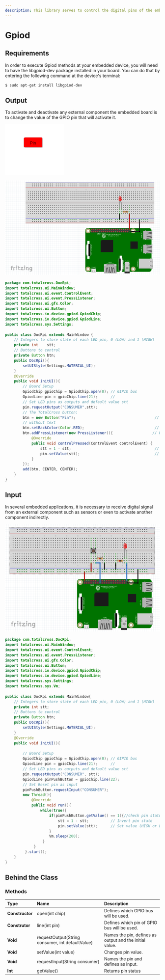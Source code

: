 ```yaml
---
description: This library serves to control the digital pins of the embedded GPIO.
---
```


# Gpiod

## Requirements

In order to execute Gpiod methods at your embedded device, you will need to have the libgpiod-dev package installed in your board. You can do that by entering the following command at the device's terminal:

```java
$ sudo apt-get install libgpiod-dev
```

## Output

To activate and deactivate any external component the embedded board is to change the value of the GPIO pin that will activate it.

![](../../.gitbook/assets/image%20%2812%29.png)

![](../../.gitbook/assets/image%20%28113%29.png)

```java
package com.totalcross.DocRpi;
import totalcross.ui.MainWindow;
import totalcross.ui.event.ControlEvent;
import totalcross.ui.event.PressListener;
import totalcross.ui.gfx.Color;
import totalcross.ui.Button;
import totalcross.io.device.gpiod.GpiodChip;
import totalcross.io.device.gpiod.GpiodLine;
import totalcross.sys.Settings;

public class DocRpi extends MainWindow {
    // Integers to store state of each LED pin, 0 (LOW) and 1 (HIGH)
    private int    stt;
    // Buttons to control
    private Button btn;
    public DocRpi(){
        setUIStyle(Settings.MATERIAL_UI);
    }
    @Override
    public void initUI(){
        // Board Setup
        GpiodChip gpioChip = GpiodChip.open(0); // GIPIO bus
        GpiodLine pin = gpioChip.line(21);      //
        // Set LED pins as outputs and default value stt
        pin.requestOutput("CONSUMER",stt);
        // The TotalCross button:
        btn = new Button("Pin");                                    // Button instantiation
        // without text
        btn.setBackColor(Color.RED);                                // Set background color (red)
        btn.addPressListener(new PressListener(){                  // Press event listener
            @Override
            public void controlPressed(ControlEvent controlEvent) {
                stt = 1 - stt;                                      // Invert pin state 
                pin.setValue(stt);                                  // Set value (HIGH or LOW)
            }
        });
        add(btn, CENTER, CENTER);  
    }
}                               
```

## Input

In several embedded applications, it is necessary to receive digital signal from an external component such as sensors or even to activate another component indirectly.

![](../../.gitbook/assets/image%20%2872%29.png)

```java
package com.totalcross.DocRpi;
import totalcross.ui.MainWindow;
import totalcross.ui.event.ControlEvent;
import totalcross.ui.event.PressListener;
import totalcross.ui.gfx.Color;
import totalcross.ui.Button;
import totalcross.io.device.gpiod.GpiodChip;
import totalcross.io.device.gpiod.GpiodLine;
import totalcross.sys.Settings;
import totalcross.sys.Vm;

public class DocRpi extends MainWindow{
    // Integers to store state of each LED pin, 0 (LOW) and 1 (HIGH)
    private int stt;
    // Buttons to control 
    private Button btn;
    public DocRpi(){
        setUIStyle(Settings.MATERIAL_UI);   
    }
    @Override
    public void initUI(){
    
        // Board Setup
        GpiodChip gpioChip = GpiodChip.open(0); // GIPIO bus
        GpiodLine pin = gpioChip.line(21);      //
        // Set LED pins as outputs and default value stt
        pin.requestOutput("CONSUMER", stt);
        GpiodLine pinPushButton = gpioChip.line(22);
        // Set Reset pin as input
        pinPushButton.requestInput("CONSUMER");
        new Thread(){
            @Override
            public void run(){
                while(true){
                    if(pinPushButton.getValue() == 1){//check pin status
                        stt = 1 - stt;          // Invert pin state 
                        pin.setValue(stt);      // Set value (HIGH or LOW)
                    }
                    Vm.sleep(200);
                 } 
             }
         }.start();
    }
}

```



## Behind the Class

### Methods

| Type | Name | Description |
| :--- | :--- | :--- |
| **Constructor** | open\(int chip\) | Defines which GPIO bus will be used. |
| **Construtor** | line\(int pin\) | Defines which pin of GPIO bus will be used. |
| **Void** | requestOutput\(String consumer, int defaultValue\) | Names the pin, defines as output and the initial value. |
| **Void** | setValue\(int value\) | Changes pin value. |
| **Void** | requestInput\(String consumer\) | Names the pin and defines as input. |
| **Int** | getValue\(\) | Returns pin status |



